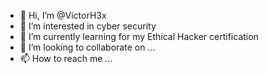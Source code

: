 - 👋 Hi, I’m @VictorH3x
- 👀 I’m interested in cyber security 
- 🌱 I’m currently learning for my Ethical Hacker certification
- 💞️ I’m looking to collaborate on ...
- 📫 How to reach me ...

<!---
VictorH3x/VictorH3x is a ✨ special ✨ repository because its `README.md` (this file) appears on your GitHub profile.
You can click the Preview link to take a look at your changes.
--->
